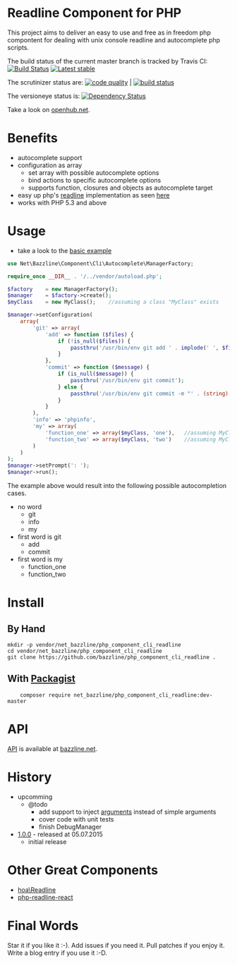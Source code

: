 # Readline Component for PHP

This project aims to deliver an easy to use and free as in freedom php compontent for dealing with unix console readline and autocomplete php scripts.


The build status of the current master branch is tracked by Travis CI:
[![Build Status](https://travis-ci.org/bazzline/php_component_cli_readline.png?branch=master)](http://travis-ci.org/bazzline/php_component_cli_readline)
[![Latest stable](https://img.shields.io/packagist/v/net_bazzline/php_component_cli_readline.svg)](https://packagist.org/packages/net_bazzline/php_component_cli_readline)

The scrutinizer status are:
[![code quality](https://scrutinizer-ci.com/g/bazzline/php_component_cli_readline/badges/quality-score.png?b=master)](https://scrutinizer-ci.com/g/bazzline/php_component_cli_readline/) | [![build status](https://scrutinizer-ci.com/g/bazzline/php_component_cli_readline/badges/build.png?b=master)](https://scrutinizer-ci.com/g/bazzline/php_component_cli_readline/)

The versioneye status is:
[![Dependency Status](https://www.versioneye.com/user/projects/557492b1316137000d0000d0/badge.svg?style=flat)](https://www.versioneye.com/user/projects/557492b1316137000d0000d0)

Take a look on [openhub.net](https://openhub.net/p/php_component_cli_readline).

# Benefits

* autocomplete support
* configuration as array
    * set array with possible autocomplete options
    * bind actions to specific autocomplete options
    * supports function, closures and objects as autocomplete target
* easy up php's [readline](https://secure.php.net/manual/en/book.readline.php) implementation as seen [here](https://github.com/stevleibelt/examples/blob/master/php/cli/readline.php)
* works with PHP 5.3 and above

# Usage

* take a look to the [basic example](https://github.com/bazzline/php_component_cli_readline/blob/master/example/basic)

```php
use Net\Bazzline\Component\Cli\Autocomplete\ManagerFactory;

require_once __DIR__ . '/../vendor/autoload.php';

$factory    = new ManagerFactory();
$manager    = $factory->create();
$myClass    = new MyClass();    //assuming a class "MyClass" exists

$manager->setConfiguration(
    array(
        'git' => array(
            'add' => function ($files) {
                if (!is_null($files)) {
                    passthru('/usr/bin/env git add ' . implode(' ', $files));
                }
            },
            'commit' => function ($message) {
                if (is_null($message)) {
                    passthru('/usr/bin/env git commit');
                } else {
                    passthru('/usr/bin/env git commit -m "' . (string) $message . '"');
                }
            }
        ),
        'info' => 'phpinfo',
        'my' => array(
            'function_one' => array($myClass, 'one'),   //assuming MyClass has a method "one"
            'function_two' => array($myClass, 'two')    //assuming MyClass has a method "two"
        )
    )
);
$manager->setPrompt(': ');
$manager->run();
```

The example above would result into the following possible autocompletion cases.

* no word
    * git
    * info
    * my
* first word is git
    * add
    * commit
* first word is my
    * function_one
    * function_two

# Install

## By Hand

```
mkdir -p vendor/net_bazzline/php_component_cli_readline
cd vendor/net_bazzline/php_component_cli_readline
git clone https://github.com/bazzline/php_component_cli_readline .
```

## With [Packagist](https://packagist.org/packages/net_bazzline/php_component_cli_readline)

```
    composer require net_bazzline/php_component_cli_readline:dev-master
```

# API

[API](http://www.bazzline.net/a34444c53af6abb71b3de88f7ee355f13220bf36/index.html) is available at [bazzline.net](http://www.bazzline.net).


# History

* upcomming
    * @todo
        * add support to inject [arguments](https://github.com/bazzline/php_component_cli_arguments) instead of simple arguments
        * cover code with unit tests
        * finish DebugManager
* [1.0.0](https://github.com/bazzline/php_component_csv/tree/1.0.0) - released at 05.07.2015
    * initial release

# Other Great Components

* [hoa\Readline](https://github.com/hoaproject/Console/blob/master/Readline/Readline.php)
* [php-readline-react](https://github.com/clue/php-readline-react/blob/master/src/Readline.php)

# Final Words

Star it if you like it :-). Add issues if you need it. Pull patches if you enjoy it. Write a blog entry if you use it :-D.

